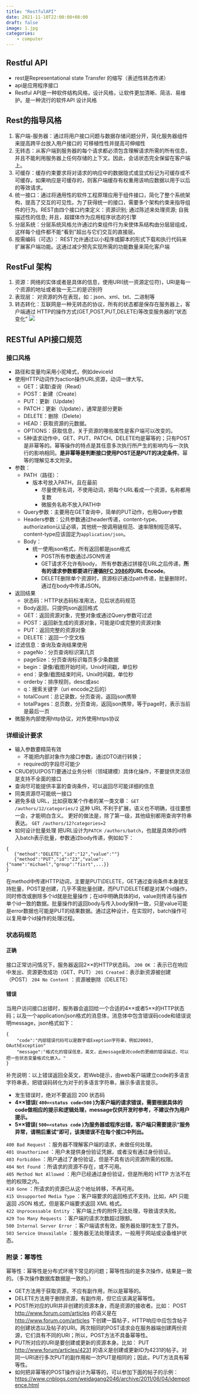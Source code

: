 ```yaml
---
title: "RestfulAPI"
date: 2021-11-10T22:00:08+08:00
draft: false
image: 1.jpg
categories:
    - computer
---
```


## Restful API
* rest是Representational state Transfer 的缩写（表述性转态传递）
* api是应用程序接口
* Restful API是一种软件结构风格，设计风格，让软件更加清晰、简洁、易维护。是一种流行的软件API
设计风格
## Rest的指导风格
1. 客户端-服务器：通过将用户接口问题与数据存储问题分开，简化服务器组件来提高跨平台放入用户接口的
可移植性性并提高可伸缩性
2. 无转态：从客户端到服务器的每个请求都必须包含理解请求所需的所有信息，并且不能利用服务器上任何存储的上下文。因此，会话状态完全保留在客户端上。
3. 可缓存：缓存约束要求将对请求的响应中的数据隐式或显式标记为可缓存或不可缓存。如果响应是可缓存的，则客户端缓存有权重用该响应数据以用于以后的等效请求。
4. 统一接口：通过将通用性的软件工程原理应用于组件接口，简化了整个系统架构，提高了交互的可见性。为了获得统一的接口，需要多个架构约束来指导组件的行为。REST由四个接口约束定义：资源识别; 通过陈述来处理资源; 自我描述性的信息; 并且，超媒体作为应用程序状态的引擎
5. 分层系统：分层系统风格允许通过约束组件行为来使体系结构由分层层组成，这样每个组件都不能“看到”超出与它们交互的直接层。
6. 按需编码（可选）： REST允许通过以小程序或脚本的形式下载和执行代码来扩展客户端功能。这通过减少预先实现所需的功能数量来简化客户端

## RestFul 架构
1. 资源：网络的实体或者是具体的信息，使用URI(统一资源定位符)，URI是每一个资源的地址或者独一无二的是识别符
2. 表现层： 对资源的外在表现，如：json、xml、txt、二进制等
3. 转态转化：互联网是一种无转态的协议，所有的状态都是保存在服务器上，客户端通过
HTTP的操作方式(GET,POST,PUT,DELETE)等改变服务器的“状态变化”
![](1.jpg)
## RESTful API接口规范
### 接口风格
- 路径和变量均采用小驼峰式，例如deviceId
- 使用HTTP动词作为action操作URL资源，动词一律大写。
  - GET：读取\查询（Read）
  - POST：新建（Create）
  - PUT：更新（Update）
  - PATCH：更新（Update），通常是部分更新
  - DELETE：删除（Delete）
  - HEAD：获取资源的元数据。
  - OPTIONS：获取信息，关于资源的哪些属性是客户端可以改变的。
  - 5种请求动作中，GET、PUT、PATCH、DELETE均是幂等的；只有POST是非幂等的。幂等操作的特点是其任意多次执行所产生的影响均与一次执行的影响相同。**是非幂等是判断接口使用POST还是PUT的决定条件**。幂等的理解见本文附录。
- 参数：
  - PATH（路径）：
     - 版本号放入PATH，且在最前
	    - 尽量使用名词，不使用动词，把每个URL看成一个资源，名称都用复数
		- 微服务名称不放入PATH中
  - Query参数：主要用在GET查询中，简单的PUT动作，也用Query参数
  - Headers参数：公共参数通过header传递，content-type、authorization认证必填，其他统一按调用链规范、速率限制规范填写。content-type应该固定为`application/json`。
  - Body：
     - 统一使用json格式，所有返回都是json格式
	    - POST所有参数通过JSON传递
	   - GET请求不允许有body， 所有参数通过拼接在URL之后传递，**所有的请求参数都要进行遵循[RFC 3986](https://link.zhihu.com/?target=https%3A//tools.ietf.org/html/rfc3986)的URL Encode**。
	   - DELETE删除单个资源时，资源标识通过path传递，批量删除时，通过在body中传递JSON。
- 返回结果
  - 状态码：HTTP状态码标准用法，见后状态码规范
  - Body返回，只提供json返回格式
  - GET：返回资源对象，完整对象或通过Query参数可过滤
  - POST：返回新生成的资源对象，可能是ID或完整的资源对象
  - PUT：返回完整的资源对象
  - DELETE：返回一个空文档
- 过滤信息：查询及查询结果使用
  - pageNo：分页查询标识第几页
  - pageSize：分页查询标识每页多少条数据
  - begin：录像/截图开始时间，Unix时间戳，单位秒
  - end：录像/截图结束时间，Unix时间戳，单位秒
  - orderby：排序规则，desc或asc
  - q：搜索关键字（uri encode之后的）
  - totalCount：总记录数，分页查询，返回json携带
  - totalPages：总页数，分页查询，返回json携带，等于page时，表示当前是最后一页
 - 微服务内部使用http协议，对外使用https协议 
### 详细设计要求
- 输入参数要精简有效
  - 不能把内部对象作为接口参数，通过DTO进行转换；
  - required的字段尽可能少
- CRUD的U(POST)要通过业务分析（领域建模）具体化操作，不要提供灵活但是支持不全面的接口
- 查询尽可能提供丰富的查询条件，可以返回尽可能详细的信息
- 同类资源尽可能统一接口
- 避免多级 URL，比如获取某个作者的某一类文章：
`GET /authors/12/categories/2`
这种 URL 不利于扩展，语义也不明确，往往要想一会，才能明白含义。
更好的做法是，除了第一级，其他级别都用查询字符串表达。
`GET /authors/12?categories=2`
- 如何设计批量处理
 把URL设计为`PATCH /authors/batch`，也就是具体的id传入batch表示批量，参数通过body传递，例如如下：
 ```
{
    {"method":"DELETE","id":"12","value":""}
    {"method":"PUT","id":"23","value":{"name":"michael","group":"fisrt",...}}
}
 ```
 在method中传递HTTP动词，主要是PUT\DELETE，GET通过查询条件本身就支持批量，POST是创建，几乎不需批量创建，而PUT\DELETE都是对某个id操作，同时修改或删除多个id就是批量操作；在id中明确具体的id，value则传递与操作单个id一致的数据。批量操作的返回body与传入body保持一致，只是value可能是error数据也可能是PUT的结果数据。通过这种设计，在实现时，batch操作可以复用单个id操作的处理过程。

### 状态码规范
#### 正确
接口正常访问情况下，服务器返回2××的HTTP状态码。
`200 OK` ：表示已在响应中发出、资源更改成功（GET、PUT） 
`201 Created`：表示新资源被创建（POST） 
`204 No Content` ：资源被删除（DELETE） 

#### 错误
当用户访问接口出错时，服务器会返回给一个合适的4××或者5××的HTTP状态码；以及一个application/json格式的消息体，消息体中包含错误码code和错误说明message，json格式如下：
```
{
    "code":"内部错误代码可以是数字或Exeption字符串，例如20003, OAuthException"
    "message":"格式化的错误信息，英文，此message是对code的更细的错误描述，可以把一些状态变量格式化嵌入。"
}
```
补充说明：以上错误返回全英文，若Web提示，由web客户端建立code的多语言字符串表，把错误码转化为对于的多语言字符串，展示多语言提示。

- 发生错误时，绝对不要返回 200 状态码
- **4××错误( `400=<status code<500` )为客户端的请求错误，需要根据具体的code做相应的提示和逻辑处理，message仅供开发时参考，不建议作为用户提示。**
- **5××错误( `500=<status code` )为服务器或程序出错，客户端只需要提示“服务异常，请稍后重试”即可，该类错误不在每个接口中列出。**

`400 Bad Request` ：服务器不理解客户端的请求，未做任何处理。  
 `401 Unauthorized` ：用户未提供身份验证凭据，或者没有通过身份验证。  
 `403 Forbidden` ：用户通过了身份验证，但是不具有访问资源所需的权限。  
 `404 Not Found` ：所请求的资源不存在，或不可用。  
 `405 Method Not Allowed` ：用户已经通过身份验证，但是所用的 HTTP 方法不在他的权限之内。  
 `410 Gone` ：所请求的资源已从这个地址转移，不再可用。  
 `415 Unsupported Media Type` ：客户端要求的返回格式不支持。比如，API 只能返回 JSON 格式，但是客户端要求返回 XML 格式。  
 `422 Unprocessable Entity`  ：客户端上传的附件无法处理，导致请求失败。  
 `429 Too Many Requests` ：客户端的请求次数超过限额。  
`500 Internal Server Error` ：客户端请求有效，服务器处理时发生了意外。  
 `503 Service Unavailable` ：服务器无法处理请求，一般用于网站或设备维护状态。  
 
### 附录：幂等性
幂等性：幂等性是分布式环境下常见的问题；幂等性指的是多次操作，结果是一致的。（多次操作数据库数据是一致的。）
  - GET方法用于获取资源，不应有副作用，所以是幂等的。
  - DELETE方法用于删除资源，有副作用，但它应该满足幂等性。
  - POST所对应的URI并非创建的资源本身，而是资源的接收者。比如： POST http://www.forum.com/articles 的语义是在 http://www.forum.com/articles 下创建一篇帖子，HTTP响应中应包含帖子的创建状态以及帖子的URI。两次相同的POST请求会在服务器端创建两份资源，它们具有不同的URI；所以，POST方法不具备幂等性。
  - PUT所对应的URI是要创建或更新的资源本身。比如： PUT http://www.forum/articles/4231 的语义是创建或更新ID为4231的帖子。对同一URI进行多次PUT的副作用和一次PUT是相同的；因此，PUT方法具有幂等性。
  - 如何把非幂等的POST操作设计为幂等的，可以参加下面的帖子的示例：
  https://www.cnblogs.com/weidagang2046/archive/2011/06/04/idempotence.html
  
